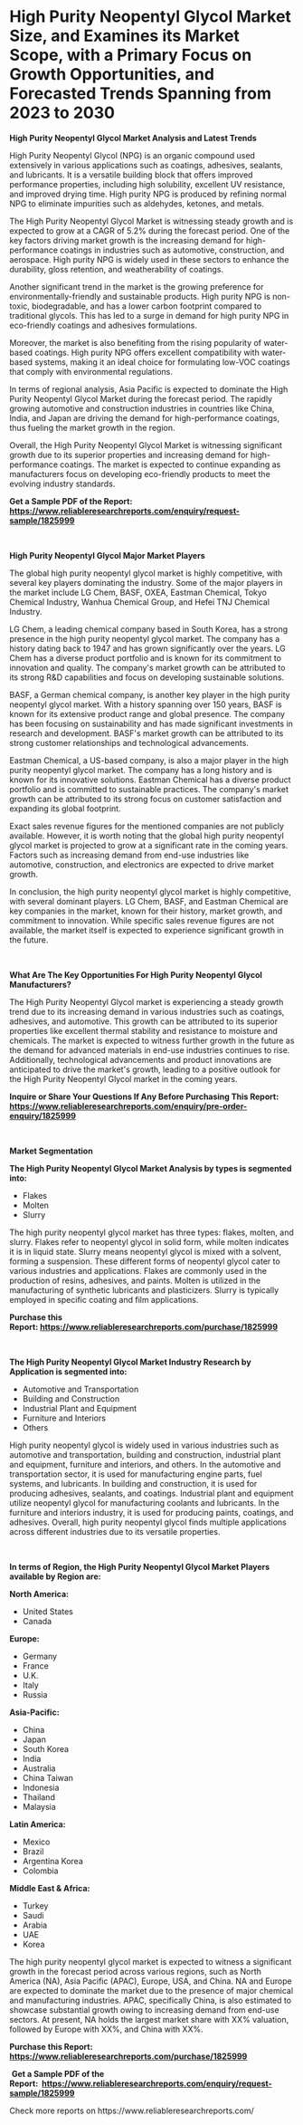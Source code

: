 <p><h1>High Purity Neopentyl Glycol Market Size, and Examines its Market Scope, with a Primary Focus on Growth Opportunities, and Forecasted Trends Spanning from 2023 to 2030</h1></p><p><strong>High Purity Neopentyl Glycol Market Analysis and Latest Trends</strong></p>
<p><p>High Purity Neopentyl Glycol (NPG) is an organic compound used extensively in various applications such as coatings, adhesives, sealants, and lubricants. It is a versatile building block that offers improved performance properties, including high solubility, excellent UV resistance, and improved drying time. High purity NPG is produced by refining normal NPG to eliminate impurities such as aldehydes, ketones, and metals.</p><p>The High Purity Neopentyl Glycol Market is witnessing steady growth and is expected to grow at a CAGR of 5.2% during the forecast period. One of the key factors driving market growth is the increasing demand for high-performance coatings in industries such as automotive, construction, and aerospace. High purity NPG is widely used in these sectors to enhance the durability, gloss retention, and weatherability of coatings.</p><p>Another significant trend in the market is the growing preference for environmentally-friendly and sustainable products. High purity NPG is non-toxic, biodegradable, and has a lower carbon footprint compared to traditional glycols. This has led to a surge in demand for high purity NPG in eco-friendly coatings and adhesives formulations.</p><p>Moreover, the market is also benefiting from the rising popularity of water-based coatings. High purity NPG offers excellent compatibility with water-based systems, making it an ideal choice for formulating low-VOC coatings that comply with environmental regulations.</p><p>In terms of regional analysis, Asia Pacific is expected to dominate the High Purity Neopentyl Glycol Market during the forecast period. The rapidly growing automotive and construction industries in countries like China, India, and Japan are driving the demand for high-performance coatings, thus fueling the market growth in the region.</p><p>Overall, the High Purity Neopentyl Glycol Market is witnessing significant growth due to its superior properties and increasing demand for high-performance coatings. The market is expected to continue expanding as manufacturers focus on developing eco-friendly products to meet the evolving industry standards.</p></p>
<p><strong>Get a Sample PDF of the Report:&nbsp; <a href="https://www.reliableresearchreports.com/enquiry/request-sample/1825999">https://www.reliableresearchreports.com/enquiry/request-sample/1825999</a></strong></p>
<p>&nbsp;</p>
<p><strong>High Purity Neopentyl Glycol Major Market Players</strong></p>
<p><p>The global high purity neopentyl glycol market is highly competitive, with several key players dominating the industry. Some of the major players in the market include LG Chem, BASF, OXEA, Eastman Chemical, Tokyo Chemical Industry, Wanhua Chemical Group, and Hefei TNJ Chemical Industry.</p><p>LG Chem, a leading chemical company based in South Korea, has a strong presence in the high purity neopentyl glycol market. The company has a history dating back to 1947 and has grown significantly over the years. LG Chem has a diverse product portfolio and is known for its commitment to innovation and quality. The company's market growth can be attributed to its strong R&D capabilities and focus on developing sustainable solutions. </p><p>BASF, a German chemical company, is another key player in the high purity neopentyl glycol market. With a history spanning over 150 years, BASF is known for its extensive product range and global presence. The company has been focusing on sustainability and has made significant investments in research and development. BASF's market growth can be attributed to its strong customer relationships and technological advancements.</p><p>Eastman Chemical, a US-based company, is also a major player in the high purity neopentyl glycol market. The company has a long history and is known for its innovative solutions. Eastman Chemical has a diverse product portfolio and is committed to sustainable practices. The company's market growth can be attributed to its strong focus on customer satisfaction and expanding its global footprint.</p><p>Exact sales revenue figures for the mentioned companies are not publicly available. However, it is worth noting that the global high purity neopentyl glycol market is projected to grow at a significant rate in the coming years. Factors such as increasing demand from end-use industries like automotive, construction, and electronics are expected to drive market growth.</p><p>In conclusion, the high purity neopentyl glycol market is highly competitive, with several dominant players. LG Chem, BASF, and Eastman Chemical are key companies in the market, known for their history, market growth, and commitment to innovation. While specific sales revenue figures are not available, the market itself is expected to experience significant growth in the future.</p></p>
<p>&nbsp;</p>
<p><strong>What Are The Key Opportunities For High Purity Neopentyl Glycol Manufacturers?</strong></p>
<p><p>The High Purity Neopentyl Glycol market is experiencing a steady growth trend due to its increasing demand in various industries such as coatings, adhesives, and automotive. This growth can be attributed to its superior properties like excellent thermal stability and resistance to moisture and chemicals. The market is expected to witness further growth in the future as the demand for advanced materials in end-use industries continues to rise. Additionally, technological advancements and product innovations are anticipated to drive the market's growth, leading to a positive outlook for the High Purity Neopentyl Glycol market in the coming years.</p></p>
<p><strong>Inquire or Share Your Questions If Any Before Purchasing This Report: <a href="https://www.reliableresearchreports.com/enquiry/pre-order-enquiry/1825999">https://www.reliableresearchreports.com/enquiry/pre-order-enquiry/1825999</a></strong></p>
<p>&nbsp;</p>
<p><strong>Market Segmentation</strong></p>
<p><strong>The High Purity Neopentyl Glycol Market Analysis by types is segmented into:</strong></p>
<p><ul><li>Flakes</li><li>Molten</li><li>Slurry</li></ul></p>
<p><p>The high purity neopentyl glycol market has three types: flakes, molten, and slurry. Flakes refer to neopentyl glycol in solid form, while molten indicates it is in liquid state. Slurry means neopentyl glycol is mixed with a solvent, forming a suspension. These different forms of neopentyl glycol cater to various industries and applications. Flakes are commonly used in the production of resins, adhesives, and paints. Molten is utilized in the manufacturing of synthetic lubricants and plasticizers. Slurry is typically employed in specific coating and film applications.</p></p>
<p><strong>Purchase this Report:&nbsp;<a href="https://www.reliableresearchreports.com/purchase/1825999">https://www.reliableresearchreports.com/purchase/1825999</a></strong></p>
<p>&nbsp;</p>
<p><strong>The High Purity Neopentyl Glycol Market Industry Research by Application is segmented into:</strong></p>
<p><ul><li>Automotive and Transportation</li><li>Building and Construction</li><li>Industrial Plant and Equipment</li><li>Furniture and Interiors</li><li>Others</li></ul></p>
<p><p>High purity neopentyl glycol is widely used in various industries such as automotive and transportation, building and construction, industrial plant and equipment, furniture and interiors, and others. In the automotive and transportation sector, it is used for manufacturing engine parts, fuel systems, and lubricants. In building and construction, it is used for producing adhesives, sealants, and coatings. Industrial plant and equipment utilize neopentyl glycol for manufacturing coolants and lubricants. In the furniture and interiors industry, it is used for producing paints, coatings, and adhesives. Overall, high purity neopentyl glycol finds multiple applications across different industries due to its versatile properties.</p></p>
<p>&nbsp;</p>
<p><strong>In terms of Region, the High Purity Neopentyl Glycol Market Players available by Region are:</strong></p>
<p>
    <p> <strong> North America: </strong>
        <ul>
            <li>United States</li>
            <li>Canada</li>
        </ul>
        </p> 
    <p> <strong> Europe: </strong>
        <ul>
            <li>Germany</li>
            <li>France</li>
            <li>U.K.</li>
            <li>Italy</li>
            <li>Russia</li>
        </ul>
        </p> 
    <p> <strong> Asia-Pacific: </strong>
        <ul>
            <li>China</li>
            <li>Japan</li>
            <li>South Korea</li>
            <li>India</li>
            <li>Australia</li>
            <li>China Taiwan</li>
            <li>Indonesia</li>
            <li>Thailand</li>
            <li>Malaysia</li>
        </ul>
        </p> 
    <p> <strong> Latin America: </strong>
        <ul>
            <li>Mexico</li>
            <li>Brazil</li>
            <li>Argentina Korea</li>
            <li>Colombia</li>
        </ul>
        </p> 
    <p> <strong> Middle East & Africa: </strong>
        <ul>
            <li>Turkey</li>
            <li>Saudi</li>
            <li>Arabia</li>
            <li>UAE</li>
            <li>Korea</li>
        </ul>
    </p>
    </p>
<p><p>The high purity neopentyl glycol market is expected to witness a significant growth in the forecast period across various regions, such as North America (NA), Asia Pacific (APAC), Europe, USA, and China. NA and Europe are expected to dominate the market due to the presence of major chemical and manufacturing industries. APAC, specifically China, is also estimated to showcase substantial growth owing to increasing demand from end-use sectors. At present, NA holds the largest market share with XX% valuation, followed by Europe with XX%, and China with XX%.</p></p>
<p><strong>Purchase this Report: <a href="https://www.reliableresearchreports.com/purchase/1825999">https://www.reliableresearchreports.com/purchase/1825999</a></strong></p>
<p>&nbsp;<strong>Get a Sample PDF of the Report:&nbsp;&nbsp;<a href="https://www.reliableresearchreports.com/enquiry/request-sample/1825999">https://www.reliableresearchreports.com/enquiry/request-sample/1825999</a></strong></p>
<p><strong></strong></p>
<p>Check more reports on https://www.reliableresearchreports.com/</p>